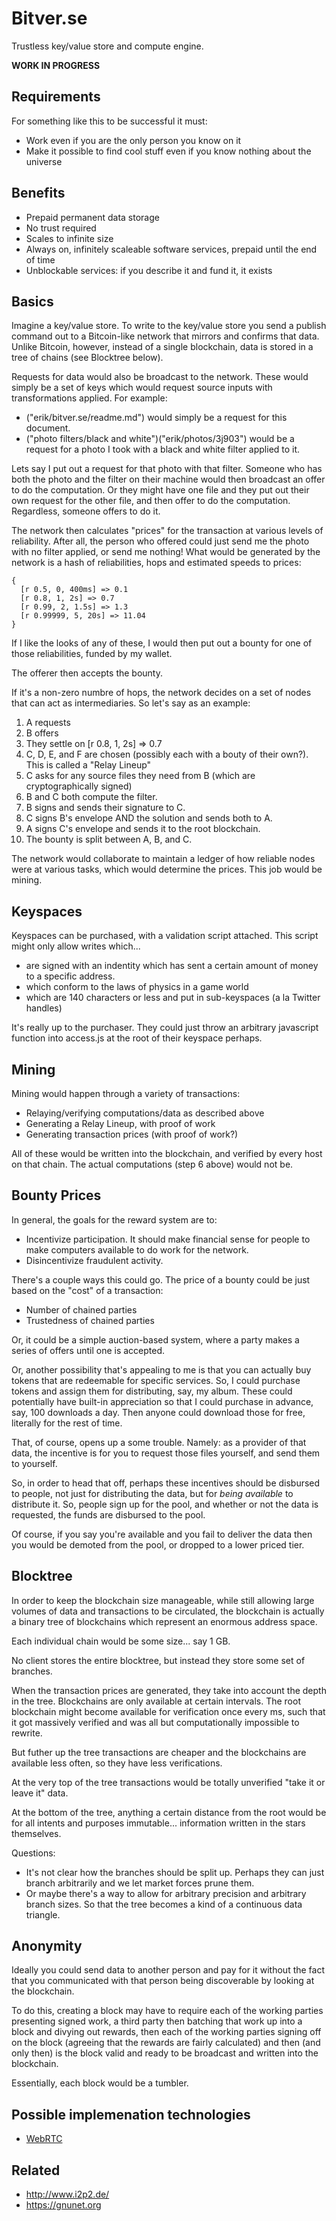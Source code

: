 Bitver.se
=========

Trustless key/value store and compute engine.

**WORK IN PROGRESS**

Requirements
------------

For something like this to be successful it must:

* Work even if you are the only person you know on it
* Make it possible to find cool stuff even if you know nothing about the universe

Benefits
--------

* Prepaid permanent data storage
* No trust required
* Scales to infinite size
* Always on, infinitely scaleable software services, prepaid until the end of time
* Unblockable services: if you describe it and fund it, it exists


Basics
------

Imagine a key/value store. To write to the key/value store you send a publish command out to a Bitcoin-like network that mirrors and confirms that data. Unlike Bitcoin, however, instead of a single blockchain, data is stored in a tree of chains (see Blocktree below).

Requests for data would also be broadcast to the network. These would simply be a set of keys which would request source inputs with transformations applied. For example:

* ("erik/bitver.se/readme.md") would simply be a request for this document.
* ("photo filters/black and white")("erik/photos/3j903") would be a request for a photo I took with a black and white filter applied to it.

Lets say I put out a request for that photo with that filter. Someone who has both the photo and the filter on their machine would then broadcast an offer to do the computation. Or they might have one file and they put out their own request for the other file, and then offer to do the computation. Regardless, someone offers to do it.

The network then calculates "prices" for the transaction at various levels of reliability. After all, the person who offered could just send me the photo with no filter applied, or send me nothing! What would be generated by the network is a hash of reliabilities, hops and estimated speeds to prices:

    {
      [r 0.5, 0, 400ms] => 0.1
      [r 0.8, 1, 2s] => 0.7
      [r 0.99, 2, 1.5s] => 1.3
      [r 0.99999, 5, 20s] => 11.04
    }

If I like the looks of any of these, I would then put out a bounty for one of those reliabilities, funded by my wallet. 

The offerer then accepts the bounty. 

If it's a non-zero numbre of hops, the network decides on a set of nodes that can act as intermediaries. So let's say as an example:

1. A requests
2. B offers
3. They settle on [r 0.8, 1, 2s] => 0.7
4. C, D, E, and F are chosen (possibly each with a bouty of their own?). This is called a "Relay Lineup"
5. C asks for any source files they need from B (which are cryptographically signed)
6. B and C both compute the filter. 
7. B signs and sends their signature to C.
8. C signs B's envelope AND the solution and sends both to A.
9. A signs C's envelope and sends it to the root blockchain.
10. The bounty is split between A, B, and C.

The network would collaborate to maintain a ledger of how reliable nodes were at various tasks, which would determine the prices. This job would be mining.


Keyspaces
---------

Keyspaces can be purchased, with a validation script attached. This script might only allow writes which...

* are signed with an indentity which has sent a certain amount of money to a specific address.
* which conform to the laws of physics in a game world
* which are 140 characters or less and put in sub-keyspaces (a la Twitter handles)

It's really up to the purchaser. They could just throw an arbitrary javascript function into access.js at the root of their keyspace perhaps.

Mining
------

Mining would happen through a variety of transactions:

* Relaying/verifying computations/data as described above
* Generating a Relay Lineup, with proof of work
* Generating transaction prices (with proof of work?)

All of these would be written into the blockchain, and verified by every host on that chain. The actual computations (step 6 above) would not be.


Bounty Prices
-------------

In general, the goals for the reward system are to:

* Incentivize participation. It should make financial sense for people to make computers available to do work for the network.
* Disincentivize fraudulent activity. 

There's a couple ways this could go. The price of a bounty could be just based on the "cost" of a transaction:

* Number of chained parties
* Trustedness of chained parties

Or, it could be a simple auction-based system, where a party makes a series of offers until one is accepted.

Or, another possibility that's appealing to me is that you can actually buy tokens that are redeemable for specific services. So, I could purchase tokens and assign them for distributing, say, my album. These could potentially have built-in appreciation so that I could purchase in advance, say, 100 downloads a day. Then anyone could download those for free, literally for the rest of time.

That, of course, opens up a some trouble. Namely: as a provider of that data, the incentive is for you to request those files yourself, and send them to yourself.

So, in order to head that off, perhaps these incentives should be disbursed to people, not just for distributing the data, but for *being available* to distribute it.  So, people sign up for the pool, and whether or not the data is requested, the funds are disbursed to the pool.

Of course, if you say you're available and you fail to deliver the data then you would be demoted from the pool, or dropped to a lower priced tier.


Blocktree
---------

In order to keep the blockchain size manageable, while still allowing large volumes of data and transactions to be circulated, the blockchain is actually a binary tree of blockchains which represent an enormous address space. 

Each individual chain would be some size... say 1 GB.

No client stores the entire blocktree, but instead they store some set of branches.

When the transaction prices are generated, they take into account the depth in the tree. Blockchains are only available at certain intervals. The root blockchain might become available for verification once every ms, such that it got massively verified and was all but computationally impossible to rewrite.

But futher up the tree transactions are cheaper and the blockchains are available less often, so they have less verifications.

At the very top of the tree transactions would be totally unverified "take it or leave it" data.

At the bottom of the tree, anything a certain distance from the root would be for all intents and purposes immutable... information written in the stars themselves.

Questions:

* It's not clear how the branches should be split up. Perhaps they can just branch arbitrarily and we let market forces prune them. 
* Or maybe there's a way to allow for arbitrary precision and arbitrary branch sizes. So that the tree becomes a kind of a continuous data triangle.


Anonymity
---------

Ideally you could send data to another person and pay for it without the fact that you communicated with that person being discoverable by looking at the blockchain.

To do this, creating a block may have to require each of the working parties presenting signed work, a third party then batching that work up into a block and divying out rewards, then each of the working parties signing off on the block (agreeing that the rewards are fairly calculated) and then (and only then) is the block valid and ready to be broadcast and written into the blockchain.

Essentially, each block would be a tumbler.

Possible implemenation technologies
-----------------------------------

* [WebRTC](http://www.webrtc.org/)

Related
-------

* http://www.i2p2.de/
* https://gnunet.org